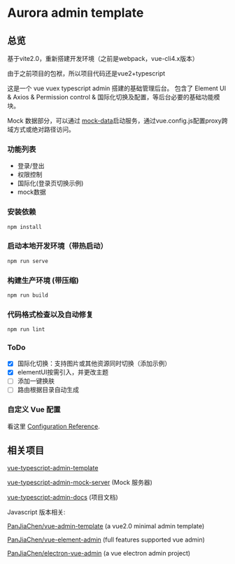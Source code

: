 # Aurora admin template


## 总览
基于vite2.0，重新搭建开发环境（之前是webpack，vue-cli4.x版本）

由于之前项目的包袱，所以项目代码还是vue2+typescript

这是一个 vue vuex typescript admin 搭建的基础管理后台。
包含了 Element UI & Axios & Permission control & 国际化切换及配置，等后台必要的基础功能模块。


Mock 数据部分，可以通过 [mock-data]()启动服务，通过vue.config.js配置proxy跨域方式或绝对路径访问。

### 功能列表

- 登录/登出
- 权限控制
- 国际化(登录页切换示例)
- mock数据

### 安装依赖

```bash
npm install
```

### 启动本地开发环境（带热启动）

```bash
npm run serve
```

### 构建生产环境 (带压缩)

```bash
npm run build
```

### 代码格式检查以及自动修复

```bash
npm run lint
```

### ToDo 


- [x] 国际化切换：支持图片或其他资源同时切换（添加示例）
- [x] elementUI按需引入，并更改主题
- [ ] 添加一键换肤
- [ ] 路由根据目录自动生成

### 自定义 Vue 配置

看这里 [Configuration Reference](https://cli.vuejs.org/config/).

## 相关项目
[vue-typescript-admin-template](https://github.com/Armour/vue-typescript-admin-template/tree/minimal) 

[vue-typescript-admin-mock-server](https://github.com/armour/vue-typescript-admin-mock-server) (Mock 服务器)

[vue-typescript-admin-docs](https://github.com/armour/vue-typescript-admin-docs) (项目文档)

Javascript 版本相关:

[PanJiaChen/vue-admin-template](https://github.com/PanJiaChen/vue-admin-template) (a vue2.0 minimal admin template)

[PanJiaChen/vue-element-admin](https://github.com/PanJiaChen/vue-element-admin) (full features supported vue admin)

[PanJiaChen/electron-vue-admin](https://github.com/PanJiaChen/electron-vue-admin) (a vue electron admin project)